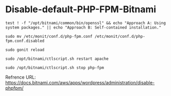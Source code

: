 # Disable-default-PHP-FPM-Bitnami

`test ! -f "/opt/bitnami/common/bin/openssl" && echo "Approach A: Using system packages." || echo "Approach B: Self-contained installation."`

`sudo mv /etc/monit/conf.d/php-fpm.conf /etc/monit/conf.d/php-fpm.conf.disabled`

`sudo gonit reload`

`sudo /opt/bitnami/ctlscript.sh restart apache`

`sudo /opt/bitnami/ctlscript.sh stop php-fpm`


Refrence URL: https://docs.bitnami.com/aws/apps/wordpress/administration/disable-phpfpm/

